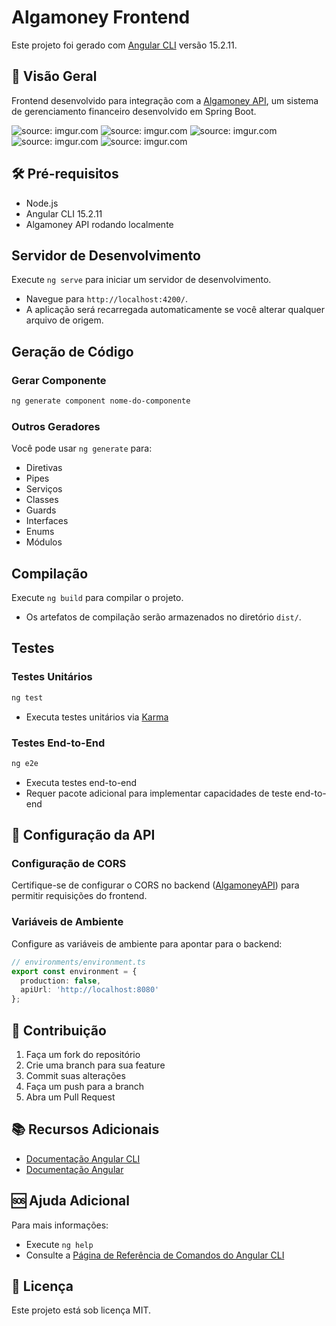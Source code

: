 # Algamoney Frontend

Este projeto foi gerado com [Angular CLI](https://github.com/angular/angular-cli) versão 15.2.11.

## 🚀 Visão Geral

Frontend desenvolvido para integração com a [Algamoney API](https://github.com/pedro-fontinele/algamoney-api), um sistema de gerenciamento financeiro desenvolvido em Spring Boot.

<img src="https://i.imgur.com/aTaviZA.png" title="source: imgur.com" />

<img src="https://i.imgur.com/2GFpt6N.png" title="source: imgur.com" />

<img src="https://i.imgur.com/OmoApDs.png" title="source: imgur.com" />

<img src="https://i.imgur.com/9rTrKXK.png" title="source: imgur.com" />

<img src="https://i.imgur.com/CwztDm8.png" title="source: imgur.com" />

## 🛠️ Pré-requisitos
- Node.js
- Angular CLI 15.2.11
- Algamoney API rodando localmente

## Servidor de Desenvolvimento

Execute `ng serve` para iniciar um servidor de desenvolvimento. 
- Navegue para `http://localhost:4200/`. 
- A aplicação será recarregada automaticamente se você alterar qualquer arquivo de origem.

## Geração de Código

### Gerar Componente
```bash
ng generate component nome-do-componente
```

### Outros Geradores
Você pode usar `ng generate` para:
- Diretivas
- Pipes
- Serviços
- Classes
- Guards
- Interfaces
- Enums
- Módulos

## Compilação

Execute `ng build` para compilar o projeto. 
- Os artefatos de compilação serão armazenados no diretório `dist/`.

## Testes

### Testes Unitários
```bash
ng test
```
- Executa testes unitários via [Karma](https://karma-runner.github.io)

### Testes End-to-End
```bash
ng e2e
```
- Executa testes end-to-end
- Requer pacote adicional para implementar capacidades de teste end-to-end

## 🔗 Configuração da API

### Configuração de CORS
Certifique-se de configurar o CORS no backend ([AlgamoneyAPI](https://github.com/pedro-fontinele/algamoney-api)) para permitir requisições do frontend.

### Variáveis de Ambiente
Configure as variáveis de ambiente para apontar para o backend:
```typescript
// environments/environment.ts
export const environment = {
  production: false,
  apiUrl: 'http://localhost:8080'
};
```

## 🤝 Contribuição
1. Faça um fork do repositório
2. Crie uma branch para sua feature
3. Commit suas alterações
4. Faça um push para a branch
5. Abra um Pull Request

## 📚 Recursos Adicionais

- [Documentação Angular CLI](https://angular.io/cli)
- [Documentação Angular](https://angular.io/docs)

## 🆘 Ajuda Adicional

Para mais informações:
- Execute `ng help`
- Consulte a [Página de Referência de Comandos do Angular CLI](https://angular.io/cli)

## 📝 Licença
Este projeto está sob licença MIT.
